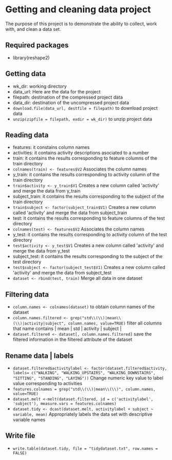 # Getting and cleaning data project
The purpose of this project is to demonstrate the ability to collect, work with, and clean a data set.

## Required packages
- library(reshape2)

## Getting data
- wk_dir: working directory
- data_url: Here are the data for the project
- filepath: destination of the compressed project data
- data_dir: destination of the uncompressed project data
- ``` download.file(data_url, destfile = filepath) ``` to download project data
- ``` unzip(zipfile = filepath, exdir = wk_dir) ```  to unzip project data

## Reading data
- features: it constains column names
- activities: it contains activity descriptions asociated to a number
- train: it contains the results corresponding to feature columns of the train directory
- ``` colnames(train) <- features$V2 ``` Associates the column names
- y_train: it contains the results corresponding to activity column of the train directory
- ``` train$activity <- y_train$V1 ``` Creates a new column called 'activity' and merge the data from y_train
- subject_train: it contains the results corresponding to the subject of the train directory
- ``` train$subject <- factor(subject_train$V1) ``` Creates a new column called 'activity' and merge the data from subject_train 
- test: it contains the results corresponding to feature columns of the test directory
- ``` colnames(test) <- features$V2 ``` Associates the column names
- y_test: it contains the results corresponding to activity column of the test directory
- ``` test$activity <- y_test$V1 ``` Creates a new column called 'activity' and merge the data from y_test
- subject_test: it contains the results corresponding to the subject of the test directory
- ``` test$subject <- factor(subject_test$V1) ``` Creates a new column called 'activity' and merge the data from subject_test 
- ```dataset <- rbind(test, train)``` Merge all data in one dataset

## Filtering data
- ``` column.names <- colnames(dataset) ``` to obtain column names of the dataset
- ``` column.names.filtered <- grep("std\\(\\)|mean\\(\\)|activity|subject", column.names, value=TRUE) ``` filter all columns that name contains | mean | std | activity | subject |
- ``` dataset.filtered <- dataset[, column.names.filtered] ``` save the filtered information in the filtered attribute of the dataset

## Rename data | labels
- ``` dataset.filtered$activitylabel <- factor(dataset.filtered$activity, labels= c("WALKING", "WALKING_UPSTAIRS", "WALKING_DOWNSTAIRS", "SITTING", "STANDING", "LAYING")) ``` Change numeric key value to label value corresponding to activities
- ``` features.colnames = grep("std\\(\\)|mean\\(\\)", column.names, value=TRUE) ``` 
- ``` dataset.melt <-melt(dataset.filtered, id = c('activitylabel', 'subject'), measure.vars = features.colnames) ```
- ``` dataset.tidy <- dcast(dataset.melt, activitylabel + subject ~ variable, mean) ``` Appropriately labels the data set with descriptive variable names

## Write file
- ``` write.table(dataset.tidy, file = "tidydataset.txt", row.names = FALSE) ```




